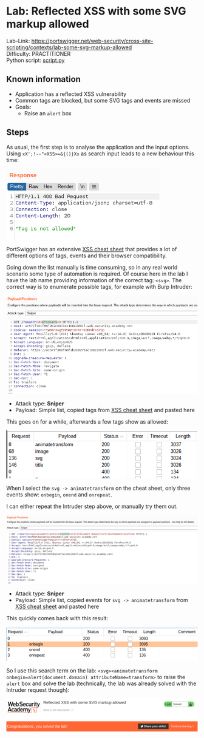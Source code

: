 # Lab: Reflected XSS with some SVG markup allowed

Lab-Link: <https://portswigger.net/web-security/cross-site-scripting/contexts/lab-some-svg-markup-allowed>  
Difficulty: PRACTITIONER  
Python script: [script.py](script.py)  

## Known information

- Application has a reflected XSS vulnerability
- Common tags are blocked, but some SVG tags and events are missed
- Goals:
  - Raise an `alert` box

## Steps

As usual, the first step is to analyse the application and the input options. Using `xX';!--"<XSS>=&{()}Xx` as search input leads to a new behaviour this time:

![bad_request](img/bad_request.png)

PortSwigger has an extensive [XSS cheat sheet](https://portswigger.net/web-security/cross-site-scripting/cheat-sheet) that provides a lot of different options of tags, events and their browser compatibility.

Going down the list manually is time consuming, so in any real world scenario some type of automation is required. Of course here in the lab I have the lab name providing information of the correct tag: `<svg>`. The correct way is to enumerate possible tags, for example with Burp Intruder:

![intruder](img/intruder.png)

- Attack type: **Sniper**
- Payload: Simple list, copied tags from [XSS cheat sheet](https://portswigger.net/web-security/cross-site-scripting/cheat-sheet) and pasted here

This goes on for a while, afterwards a few tags show as allowed:

![allowed_tags](img/allowed_tags.png)

When I select the `svg -> animatetransform` on the cheat sheet, only three events show: `onbegin`, `onend` and `onrepeat`.

I can either repeat the Intruder step above, or manually try them out.

![intruder_events](img/intruder_events.png)

- Attack type: **Sniper**
- Payload: Simple list, copied events for `svg -> animatetransform` from [XSS cheat sheet](https://portswigger.net/web-security/cross-site-scripting/cheat-sheet) and pasted here

This quickly comes back with this result:

![allowed_events](img/allowed_events.png)

So I use this search term on the lab: `<svg><animatetransform onbegin=alert(document.domain) attributeName=transform>` to raise the `alert` box and solve the lab (technically, the lab was already solved with the Intruder request though):

![success](img/success.png)
